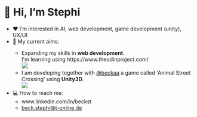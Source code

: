 <h1>👋 Hi, I’m Stephi</h1>

<ul>
  <li>❤️ I’m interested in AI, web development, game development (unity), UX/UI</li>
  <li>🌱 My current aims:</li>
    <ul>
      <li>Expanding my skills in <strong>web development</strong>.<br> I'm learning using https://www.theodinproject.com/<br>
      <img src="https://github.com/Stephi-x3/Stephi-x3/assets/139639918/d4a2df61-587f-4a5f-b463-f7314009960d"></li>
      <li>I am developing together with <a href="https://github.com/beckaa/">@beckaa</a> a game called 'Animal Street Crossing' using <strong>Unity3D</strong>.<br>
      <img src="https://github.com/Stephi-x3/Stephi-x3/assets/139639918/2fe07436-f042-4211-a6c4-f7387baf471f"></li>
    </ul> 
  <li>💻 How to reach me:
    <ul>
      <li> www.linkedin.com/in/beckst </li>
      <li> <a href="mailto: beck.stephi@t-online.de "> beck.stephi@t-online.de </a> </li>
    </ul>
</ul>

<!---
Stephi-x3/Stephi-x3 is a ✨ special ✨ repository because its `README.md` (this file) appears on your GitHub profile.
You can click the Preview link to take a look at your changes.
--->
